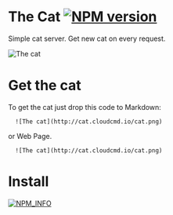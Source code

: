 The Cat [![NPM version][NPMIMGURL]][NPMURL]
===============
[NPMIMGURL]:                https://badge.fury.io/js/thecat.png
[NPM_INFO_IMG]:             https://nodei.co/npm/thecat.png?downloads=true&&stars
[NPMURL]:                   https://npmjs.org/package/thecat
[NPM_INFO_URL]:             https://npmjs.org/package/thecat "npm"
Simple cat server. Get new cat on every request.

![The cat](http://cat.cloudcmd.io/cat.png)

Get the cat
===============
To get the cat just drop this code to Markdown:
```
  ![The cat](http://cat.cloudcmd.io/cat.png)
```

or Web Page.
```
  ![The cat](http://cat.cloudcmd.io/cat.png)
```

Install
===============
[![NPM_INFO][NPM_INFO_IMG]][NPM_INFO_URL]
